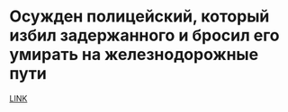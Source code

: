 # Осужден полицейский, который избил задержанного и бросил его умирать на железнодорожные пути 



[LINK](https://varlamov.ru/3303713.html)